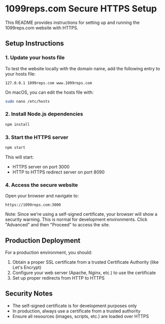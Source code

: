 # 1099reps.com Secure HTTPS Setup

This README provides instructions for setting up and running the 1099reps.com website with HTTPS.

## Setup Instructions

### 1. Update your hosts file

To test the website locally with the domain name, add the following entry to your hosts file:

```text
127.0.0.1 1099reps.com www.1099reps.com
```

On macOS, you can edit the hosts file with:

```bash
sudo nano /etc/hosts
```

### 2. Install Node.js dependencies

```bash
npm install
```

### 3. Start the HTTPS server

```bash
npm start
```

This will start:

- HTTPS server on port 3000
- HTTP to HTTPS redirect server on port 8090

### 4. Access the secure website

Open your browser and navigate to:

```text
https://1099reps.com:3000
```

Note: Since we're using a self-signed certificate, your browser will show a security warning. This is normal for development environments. Click "Advanced" and then "Proceed" to access the site.

## Production Deployment

For a production environment, you should:

1. Obtain a proper SSL certificate from a trusted Certificate Authority (like Let's Encrypt)
2. Configure your web server (Apache, Nginx, etc.) to use the certificate
3. Set up proper redirects from HTTP to HTTPS

## Security Notes

- The self-signed certificate is for development purposes only
- In production, always use a certificate from a trusted authority
- Ensure all resources (images, scripts, etc.) are loaded over HTTPS
